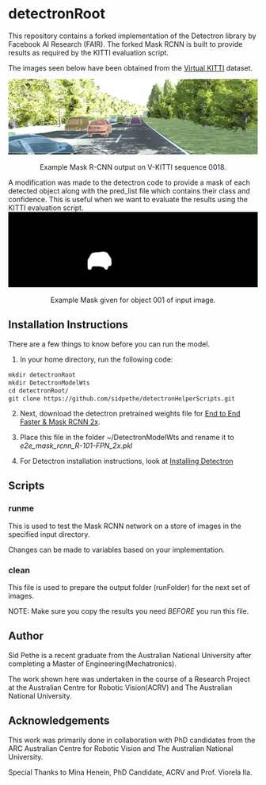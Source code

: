 # detectronRoot
This repository contains a forked implementation of the Detectron library by Facebook AI Research (FAIR). The forked Mask RCNN is built to provide results as required by the KITTI evaluation script. 

The images seen below have been obtained from the [Virtual KITTI](http://www.europe.naverlabs.com/Research/Computer-Vision/Proxy-Virtual-Worlds) dataset. 
<div align="center">
  <img src="runFolder/kitti_results/00193.png" width="700px" />
  <p>Example Mask R-CNN output on V-KITTI sequence 0018. </p>
</div>
A modification was made to the detectron code to provide a mask of each detected object along with the pred_list file which contains their class and confidence. This is useful when we want to evaluate the results using the KITTI evaluation script. 
<div align="center">
  <img src="runFolder/kitti_results/pred_img/00193_001.png" width="700px" />
  <p>Example Mask given for object 001 of input image.</p>
</div>

## Installation Instructions
There are a few things to know before you can run the model. 
1. In your home directory, run the following code:

```
mkdir detectronRoot
mkdir DetectronModelWts
cd detectronRoot/ 
git clone https://github.com/sidpethe/detectronHelperScripts.git
```

2. Next, download the detectron pretrained weights file for [End to End Faster & Mask RCNN 2x](https://dl.fbaipublicfiles.com/detectron/35861858/12_2017_baselines/e2e_mask_rcnn_R-101-FPN_2x.yaml.02_32_51.SgT4y1cO/output/train/coco_2014_train:coco_2014_valminusminival/generalized_rcnn/model_final.pkl). 

3. Place this file in the folder ~/DetectronModelWts and rename it to *e2e_mask_rcnn_R-101-FPN_2x.pkl*

4. For Detectron installation instructions, look at [Installing Detectron](https://github.com/facebookresearch/Detectron/blob/master/INSTALL.md)


## Scripts

### runme 
This is used to test the Mask RCNN network on a store of images in the specified input directory. 

Changes can be made to variables based on your implementation.

### clean
This file is used to prepare the output folder (runFolder) for the next set of images.

NOTE: Make sure you copy the results you need *BEFORE* you run this file.

## Author
Sid Pethe is a recent graduate from the Australian National University after completing a Master of Engineering(Mechatronics). 

The work shown here was undertaken in the course of a Research Project at the Australian Centre for Robotic Vision(ACRV) and The Australian National University.

## Acknowledgements
This work was primarily done in collaboration with PhD candidates from the ARC Australian Centre for Robotic Vision and The Australian National University. 

Special Thanks to Mina Henein, PhD Candidate, ACRV and Prof. Viorela Ila.
